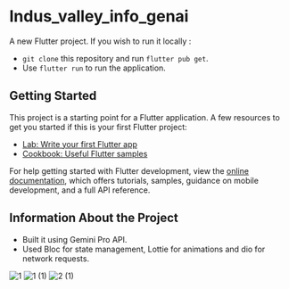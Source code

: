 # Indus_valley_info_genai

A new Flutter project. If you wish to run it locally : 
- `git clone` this repository and run `flutter pub get`. 
- Use `flutter run` to run the application.

## Getting Started

This project is a starting point for a Flutter application.
A few resources to get you started if this is your first Flutter project:

- [Lab: Write your first Flutter app](https://docs.flutter.dev/get-started/codelab)
- [Cookbook: Useful Flutter samples](https://docs.flutter.dev/cookbook)

For help getting started with Flutter development, view the
[online documentation](https://docs.flutter.dev/), which offers tutorials,
samples, guidance on mobile development, and a full API reference.

## Information About the Project

- Built it using Gemini Pro API. 
- Used Bloc for state management, Lottie for animations and dio for network requests.

![1](https://github.com/vineet-motwani/Flutter_Apps/assets/95994219/732a4e64-d552-4eb2-90e5-d51e2076464d)
![1 (1)](https://github.com/user-attachments/assets/b93ce6a6-131e-49fc-85f5-2f1bcc56247a)
![2 (1)](https://github.com/user-attachments/assets/4e71f9ed-22a9-433f-bc0c-308f98a94768)
